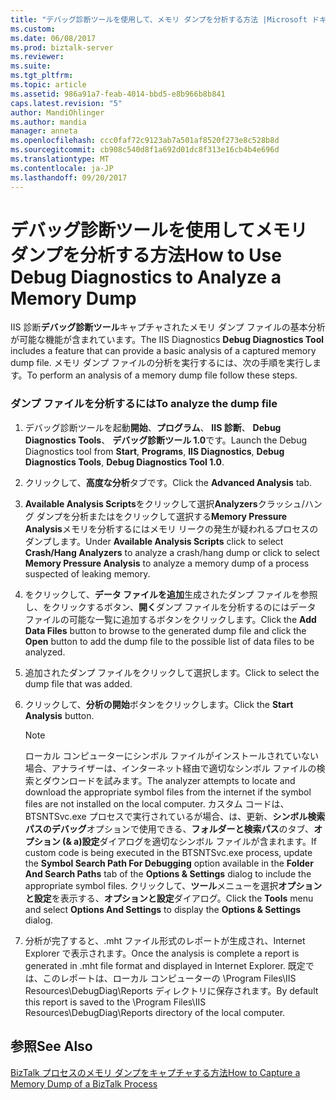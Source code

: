 ```yaml
---
title: "デバッグ診断ツールを使用して、メモリ ダンプを分析する方法 |Microsoft ドキュメント"
ms.custom: 
ms.date: 06/08/2017
ms.prod: biztalk-server
ms.reviewer: 
ms.suite: 
ms.tgt_pltfrm: 
ms.topic: article
ms.assetid: 986a91a7-feab-4014-bbd5-e8b966b8b841
caps.latest.revision: "5"
author: MandiOhlinger
ms.author: mandia
manager: anneta
ms.openlocfilehash: ccc0faf72c9123ab7a501af8520f273e8c528b8d
ms.sourcegitcommit: cb908c540d8f1a692d01dc8f313e16cb4b4e696d
ms.translationtype: MT
ms.contentlocale: ja-JP
ms.lasthandoff: 09/20/2017
---
```

# <a name="how-to-use-debug-diagnostics-to-analyze-a-memory-dump"></a><span data-ttu-id="e6d9f-102">デバッグ診断ツールを使用してメモリ ダンプを分析する方法</span><span class="sxs-lookup"><span data-stu-id="e6d9f-102">How to Use Debug Diagnostics to Analyze a Memory Dump</span></span>
<span data-ttu-id="e6d9f-103">IIS 診断**デバッグ診断ツール**キャプチャされたメモリ ダンプ ファイルの基本分析が可能な機能が含まれています。</span><span class="sxs-lookup"><span data-stu-id="e6d9f-103">The IIS Diagnostics **Debug Diagnostics Tool** includes a feature that can provide a basic analysis of a captured memory dump file.</span></span> <span data-ttu-id="e6d9f-104">メモリ ダンプ ファイルの分析を実行するには、次の手順を実行します。</span><span class="sxs-lookup"><span data-stu-id="e6d9f-104">To perform an analysis of a memory dump file follow these steps.</span></span>  
  
### <a name="to-analyze-the-dump-file"></a><span data-ttu-id="e6d9f-105">ダンプ ファイルを分析するには</span><span class="sxs-lookup"><span data-stu-id="e6d9f-105">To analyze the dump file</span></span>  
  
1.  <span data-ttu-id="e6d9f-106">デバッグ診断ツールを起動**開始**、**プログラム**、 **IIS 診断**、 **Debug Diagnostics Tools**、 **デバッグ診断ツール 1.0**です。</span><span class="sxs-lookup"><span data-stu-id="e6d9f-106">Launch the Debug Diagnostics tool from **Start**, **Programs**, **IIS Diagnostics**, **Debug Diagnostics Tools**, **Debug Diagnostics Tool 1.0**.</span></span>  
  
2.  <span data-ttu-id="e6d9f-107">クリックして、**高度な分析**タブです。</span><span class="sxs-lookup"><span data-stu-id="e6d9f-107">Click the **Advanced Analysis** tab.</span></span>  
  
3.  <span data-ttu-id="e6d9f-108">**Available Analysis Scripts**をクリックして選択**Analyzers**クラッシュ/ハング ダンプを分析またはをクリックして選択する**Memory Pressure Analysis**メモリを分析するにはメモリ リークの発生が疑われるプロセスのダンプします。</span><span class="sxs-lookup"><span data-stu-id="e6d9f-108">Under **Available Analysis Scripts** click to select **Crash/Hang Analyzers** to analyze a crash/hang dump or click to select **Memory Pressure Analysis** to analyze a memory dump of a process suspected of leaking memory.</span></span>  
  
4.  <span data-ttu-id="e6d9f-109">をクリックして、**データ ファイルを追加**生成されたダンプ ファイルを参照し、をクリックするボタン、**開く**ダンプ ファイルを分析するのにはデータ ファイルの可能な一覧に追加するボタンをクリックします。</span><span class="sxs-lookup"><span data-stu-id="e6d9f-109">Click the **Add Data Files** button to browse to the generated dump file and click the **Open** button to add the dump file to the possible list of data files to be analyzed.</span></span>  
  
5.  <span data-ttu-id="e6d9f-110">追加されたダンプ ファイルをクリックして選択します。</span><span class="sxs-lookup"><span data-stu-id="e6d9f-110">Click to select the dump file that was added.</span></span>  
  
6.  <span data-ttu-id="e6d9f-111">クリックして、**分析の開始**ボタンをクリックします。</span><span class="sxs-lookup"><span data-stu-id="e6d9f-111">Click the **Start Analysis** button.</span></span>  
  
    > [!NOTE]
    >  <span data-ttu-id="e6d9f-112">ローカル コンピューターにシンボル ファイルがインストールされていない場合、アナライザーは、インターネット経由で適切なシンボル ファイルの検索とダウンロードを試みます。</span><span class="sxs-lookup"><span data-stu-id="e6d9f-112">The analyzer attempts to locate and download the appropriate symbol files from the internet if the symbol files are not installed on the local computer.</span></span> <span data-ttu-id="e6d9f-113">カスタム コードは、BTSNTSvc.exe プロセスで実行されているが場合、は、更新、**シンボル検索パスのデバッグ**オプションで使用できる、**フォルダーと検索パス**のタブ、**オプション (& a)設定**ダイアログを適切なシンボル ファイルが含まれます。</span><span class="sxs-lookup"><span data-stu-id="e6d9f-113">If custom code is being executed in the BTSNTSvc.exe process, update the **Symbol Search Path For Debugging** option available in the **Folder And Search Paths** tab of the **Options & Settings** dialog to include the appropriate symbol files.</span></span> <span data-ttu-id="e6d9f-114">クリックして、**ツール**メニューを選択**オプションと設定**を表示する、**オプションと設定**ダイアログ。</span><span class="sxs-lookup"><span data-stu-id="e6d9f-114">Click the **Tools** menu and select **Options And Settings** to display the **Options & Settings** dialog.</span></span>  
  
7.  <span data-ttu-id="e6d9f-115">分析が完了すると、.mht ファイル形式のレポートが生成され、Internet Explorer で表示されます。</span><span class="sxs-lookup"><span data-stu-id="e6d9f-115">Once the analysis is complete a report is generated in .mht file format and displayed in Internet Explorer.</span></span> <span data-ttu-id="e6d9f-116">既定では、このレポートは、ローカル コンピューターの \Program Files\IIS Resources\DebugDiag\Reports ディレクトリに保存されます。</span><span class="sxs-lookup"><span data-stu-id="e6d9f-116">By default this report is saved to the \Program Files\IIS Resources\DebugDiag\Reports directory of the local computer.</span></span>  
  
## <a name="see-also"></a><span data-ttu-id="e6d9f-117">参照</span><span class="sxs-lookup"><span data-stu-id="e6d9f-117">See Also</span></span>  
 [<span data-ttu-id="e6d9f-118">BizTalk プロセスのメモリ ダンプをキャプチャする方法</span><span class="sxs-lookup"><span data-stu-id="e6d9f-118">How to Capture a Memory Dump of a BizTalk Process</span></span>](../core/how-to-capture-a-memory-dump-of-a-biztalk-process.md)